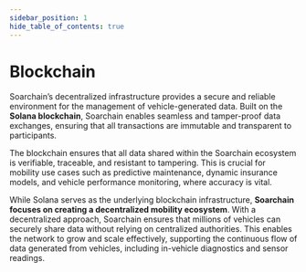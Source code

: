 ```yaml
---
sidebar_position: 1
hide_table_of_contents: true
---
```


# Blockchain

Soarchain’s decentralized infrastructure provides a secure and reliable environment for the management of vehicle-generated data. Built on the **Solana blockchain**, Soarchain enables seamless and tamper-proof data exchanges, ensuring that all transactions are immutable and transparent to participants.

The blockchain ensures that all data shared within the Soarchain ecosystem is verifiable, traceable, and resistant to tampering. This is crucial for mobility use cases such as predictive maintenance, dynamic insurance models, and vehicle performance monitoring, where accuracy is vital.

While Solana serves as the underlying blockchain infrastructure, **Soarchain focuses on creating a decentralized mobility ecosystem**. With a decentralized approach, Soarchain ensures that millions of vehicles can securely share data without relying on centralized authorities. This enables the network to grow and scale effectively, supporting the continuous flow of data generated from vehicles, including in-vehicle diagnostics and sensor readings.
